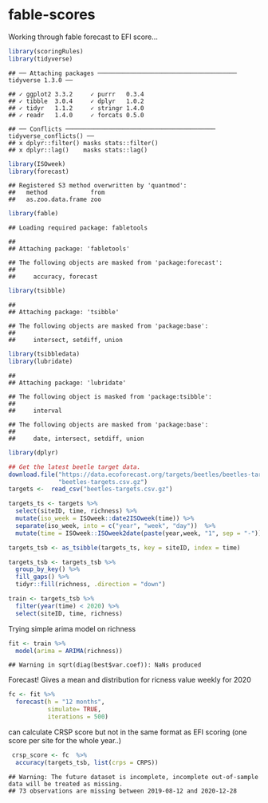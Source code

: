 fable-scores
================

Working through fable forecast to EFI score…

``` r
library(scoringRules)
library(tidyverse)
```

    ## ── Attaching packages ─────────────────────────────────────── tidyverse 1.3.0 ──

    ## ✓ ggplot2 3.3.2     ✓ purrr   0.3.4
    ## ✓ tibble  3.0.4     ✓ dplyr   1.0.2
    ## ✓ tidyr   1.1.2     ✓ stringr 1.4.0
    ## ✓ readr   1.4.0     ✓ forcats 0.5.0

    ## ── Conflicts ────────────────────────────────────────── tidyverse_conflicts() ──
    ## x dplyr::filter() masks stats::filter()
    ## x dplyr::lag()    masks stats::lag()

``` r
library(ISOweek) 
library(forecast)
```

    ## Registered S3 method overwritten by 'quantmod':
    ##   method            from
    ##   as.zoo.data.frame zoo

``` r
library(fable)
```

    ## Loading required package: fabletools

    ## 
    ## Attaching package: 'fabletools'

    ## The following objects are masked from 'package:forecast':
    ## 
    ##     accuracy, forecast

``` r
library(tsibble)
```

    ## 
    ## Attaching package: 'tsibble'

    ## The following objects are masked from 'package:base':
    ## 
    ##     intersect, setdiff, union

``` r
library(tsibbledata)
library(lubridate)
```

    ## 
    ## Attaching package: 'lubridate'

    ## The following object is masked from 'package:tsibble':
    ## 
    ##     interval

    ## The following objects are masked from 'package:base':
    ## 
    ##     date, intersect, setdiff, union

``` r
library(dplyr)
```

``` r
## Get the latest beetle target data.  
download.file("https://data.ecoforecast.org/targets/beetles/beetles-targets.csv.gz",
              "beetles-targets.csv.gz")
targets <-  read_csv("beetles-targets.csv.gz")
```

``` r
targets_ts <- targets %>%
  select(siteID, time, richness) %>%
  mutate(iso_week = ISOweek::date2ISOweek(time)) %>%
  separate(iso_week, into = c("year", "week", "day"))  %>%
  mutate(time = ISOweek::ISOweek2date(paste(year,week, "1", sep = "-")))

targets_tsb <- as_tsibble(targets_ts, key = siteID, index = time)
```

``` r
targets_tsb <- targets_tsb %>%
  group_by_key() %>%
  fill_gaps() %>%
  tidyr::fill(richness, .direction = "down") 
```

``` r
train <- targets_tsb %>%
  filter(year(time) < 2020) %>%
  select(siteID, time, richness)
```

Trying simple arima model on richness

``` r
fit <- train %>%
  model(arima = ARIMA(richness)) 
```

    ## Warning in sqrt(diag(best$var.coef)): NaNs produced

Forecast\! Gives a mean and distribution for ricness value weekly for
2020

``` r
fc <- fit %>%
  forecast(h = "12 months",
           simulate= TRUE,
           iterations = 500) 
```

can calculate CRSP score but not in the same format as EFI scoring (one
score per site for the whole year..)

``` r
 crsp_score <- fc  %>%
  accuracy(targets_tsb, list(crps = CRPS))
```

    ## Warning: The future dataset is incomplete, incomplete out-of-sample data will be treated as missing. 
    ## 73 observations are missing between 2019-08-12 and 2020-12-28

